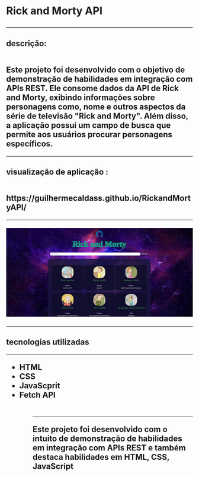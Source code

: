 <h1>Rick and Morty API
<hr>
 
 <h2>descrição: 
  <br>
  <br>
 <p>Este projeto foi desenvolvido com o objetivo de demonstração de habilidades em integração com APIs REST. Ele consome dados da API de Rick and Morty, exibindo informações sobre personagens como, nome e outros aspectos da série de televisão "Rick and Morty". Além disso, a aplicação possui um campo de busca que permite aos usuários procurar personagens específicos.
<hr>
  
<h2>visualização de aplicação :

<br>
<br>
 
<p>https://guilhermecaldass.github.io/RickandMortyAPI/
<hr>

  <img src="imgs/capaproj.png">
 <hr>

<h2>tecnologias utilizadas
 <hr>

<ul>
<li>HTML
<li>CSS
<li>JavaScprit
<li>Fetch API
<ul>
<br>
<hr>

<p>Este projeto foi desenvolvido com o intuito de demonstração de habilidades em integração com APIs REST e também destaca habilidades em HTML, CSS, JavaScript



